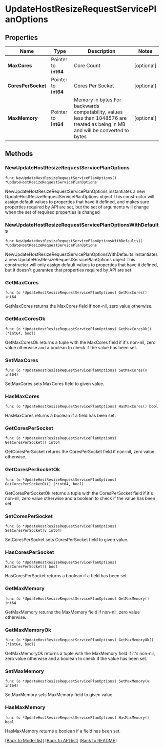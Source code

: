# UpdateHostResizeRequestServicePlanOptions

## Properties

Name | Type | Description | Notes
------------ | ------------- | ------------- | -------------
**MaxCores** | Pointer to **int64** | Core Count | [optional] 
**CoresPerSocket** | Pointer to **int64** | Cores Per Socket | [optional] 
**MaxMemory** | Pointer to **int64** | Memory in bytes For backwards compatability, values less than 1048576 are treated as being in MB and will be converted to bytes | [optional] 

## Methods

### NewUpdateHostResizeRequestServicePlanOptions

`func NewUpdateHostResizeRequestServicePlanOptions() *UpdateHostResizeRequestServicePlanOptions`

NewUpdateHostResizeRequestServicePlanOptions instantiates a new UpdateHostResizeRequestServicePlanOptions object
This constructor will assign default values to properties that have it defined,
and makes sure properties required by API are set, but the set of arguments
will change when the set of required properties is changed

### NewUpdateHostResizeRequestServicePlanOptionsWithDefaults

`func NewUpdateHostResizeRequestServicePlanOptionsWithDefaults() *UpdateHostResizeRequestServicePlanOptions`

NewUpdateHostResizeRequestServicePlanOptionsWithDefaults instantiates a new UpdateHostResizeRequestServicePlanOptions object
This constructor will only assign default values to properties that have it defined,
but it doesn't guarantee that properties required by API are set

### GetMaxCores

`func (o *UpdateHostResizeRequestServicePlanOptions) GetMaxCores() int64`

GetMaxCores returns the MaxCores field if non-nil, zero value otherwise.

### GetMaxCoresOk

`func (o *UpdateHostResizeRequestServicePlanOptions) GetMaxCoresOk() (*int64, bool)`

GetMaxCoresOk returns a tuple with the MaxCores field if it's non-nil, zero value otherwise
and a boolean to check if the value has been set.

### SetMaxCores

`func (o *UpdateHostResizeRequestServicePlanOptions) SetMaxCores(v int64)`

SetMaxCores sets MaxCores field to given value.

### HasMaxCores

`func (o *UpdateHostResizeRequestServicePlanOptions) HasMaxCores() bool`

HasMaxCores returns a boolean if a field has been set.

### GetCoresPerSocket

`func (o *UpdateHostResizeRequestServicePlanOptions) GetCoresPerSocket() int64`

GetCoresPerSocket returns the CoresPerSocket field if non-nil, zero value otherwise.

### GetCoresPerSocketOk

`func (o *UpdateHostResizeRequestServicePlanOptions) GetCoresPerSocketOk() (*int64, bool)`

GetCoresPerSocketOk returns a tuple with the CoresPerSocket field if it's non-nil, zero value otherwise
and a boolean to check if the value has been set.

### SetCoresPerSocket

`func (o *UpdateHostResizeRequestServicePlanOptions) SetCoresPerSocket(v int64)`

SetCoresPerSocket sets CoresPerSocket field to given value.

### HasCoresPerSocket

`func (o *UpdateHostResizeRequestServicePlanOptions) HasCoresPerSocket() bool`

HasCoresPerSocket returns a boolean if a field has been set.

### GetMaxMemory

`func (o *UpdateHostResizeRequestServicePlanOptions) GetMaxMemory() int64`

GetMaxMemory returns the MaxMemory field if non-nil, zero value otherwise.

### GetMaxMemoryOk

`func (o *UpdateHostResizeRequestServicePlanOptions) GetMaxMemoryOk() (*int64, bool)`

GetMaxMemoryOk returns a tuple with the MaxMemory field if it's non-nil, zero value otherwise
and a boolean to check if the value has been set.

### SetMaxMemory

`func (o *UpdateHostResizeRequestServicePlanOptions) SetMaxMemory(v int64)`

SetMaxMemory sets MaxMemory field to given value.

### HasMaxMemory

`func (o *UpdateHostResizeRequestServicePlanOptions) HasMaxMemory() bool`

HasMaxMemory returns a boolean if a field has been set.


[[Back to Model list]](../README.md#documentation-for-models) [[Back to API list]](../README.md#documentation-for-api-endpoints) [[Back to README]](../README.md)


